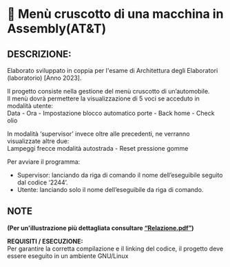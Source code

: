 # 🚙 Menù cruscotto di una macchina in Assembly(AT&T)

## DESCRIZIONE:
Elaborato sviluppato in coppia per l'esame di Architettura degli Elaboratori (laboratorio) [Anno 2023].  

Il progetto consiste nella gestione del menù cruscotto di un’automobile.  
Il menù dovrà permettere la visualizzazione di 5 voci se acceduto in modalità utente:  
Data - Ora - Impostazione blocco automatico porte - Back home - Check olio  
  
In modalità ‘supervisor’ invece oltre alle precedenti, ne verranno visualizzate altre due:  
Lampeggi frecce modalità autostrada - Reset pressione gomme 

Per avviare il programma:
- Supervisor: lanciando da riga di comando il nome dell’eseguibile seguito dal codice ‘2244’.  
- Utente: lanciando solo il nome dell’eseguibile da riga di comando.  


## NOTE

**(Per un'illustrazione più dettagliata consultare [“Relazione.pdf”](Relazione.pdf))**  

**REQUISITI / ESECUZIONE:**  
Per garantire la corretta compilazione e il linking del codice, il progetto deve essere eseguito in un ambiente GNU/Linux
